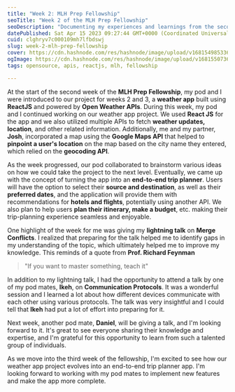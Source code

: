 ```yaml
---
title: "Week 2: MLH Prep Fellowship"
seoTitle: "Week 2 of the MLH Prep Fellowship"
seoDescription: "Documenting my experiences and learnings from the second week of the MLH Prep Fellowship. I get my hands dirty with React JS and play around with APIs."
datePublished: Sat Apr 15 2023 09:27:44 GMT+0000 (Coordinated Universal Time)
cuid: clghryv7c000109mh7lfbdswj
slug: week-2-mlh-prep-fellowship
cover: https://cdn.hashnode.com/res/hashnode/image/upload/v1681549853363/80c71b2e-07cc-4ea7-9dc4-cf52734e3f12.jpeg
ogImage: https://cdn.hashnode.com/res/hashnode/image/upload/v1681550736937/67a1530e-f53c-407e-828a-531ef0c5165e.jpeg
tags: opensource, apis, reactjs, mlh, fellowship

---
```


At the start of the second week of the **MLH Prep Fellowship**, my pod and I were introduced to our project for weeks 2 and 3, a **weather app** built using **ReactJS** and powered by **Open Weather APIs**. During this week, my pod and I continued working on our weather app project. We used **React JS** for the app and we also utilized multiple APIs to fetch **weather updates, location**, and other related information. Additionally, me and my partner, **Josh**, incorporated a map using the **Google Maps API** that helped to **pinpoint a user's location** on the map based on the city name they entered, which relied on the **geocoding API**.

As the week progressed, our pod collaborated to brainstorm various ideas on how we could take the project to the next level. Eventually, we came up with the concept of turning the app into an **end-to-end trip planner**. Users will have the option to select their **source and destination**, as well as their **preferred dates**, and the application will provide them with recommendations for **hotels and flights**, potentially using another API. We also plan to help users **plan their itinerary, make a budget**, etc. making their trip-planning experience seamless and enjoyable.

One highlight of the week for me was giving my **lightning talk** on **Merge Conflicts**. I realized that preparing for the talk helped me to identify gaps in my understanding of the topic, which ultimately helped me to improve my knowledge. This reminds of a quote from **Prof. Richard Feynman**

> "If you want to master something, teach it"

In addition to my lightning talk, I had the opportunity to attend a talk by one of my pod mates, **Ikeh**, on **Communication Protocols**. It was a wonderful session and I learned a lot about how different devices communicate with each other using various protocols. The talk was very insightful and I could tell that **Ikeh** had put a lot of effort into preparing for it.

Next week, another pod mate, **Daniel**, will be giving a talk, and I'm looking forward to it. It's great to see everyone sharing their knowledge and expertise, and I'm grateful for this opportunity to learn from such a talented group of individuals.

As we move into the third week of the fellowship, I'm excited to see how our weather app project evolves into an end-to-end trip planner app. I'm looking forward to working with my pod mates to implement new features and make the app more complete.